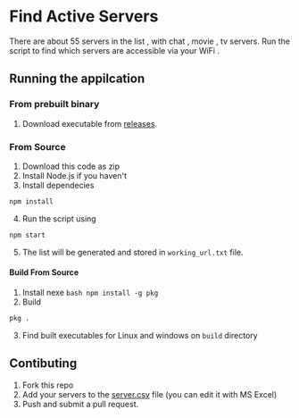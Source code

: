 # Find Active Servers

There are about 55 servers in the list , with chat , movie , tv servers. Run the script to find which servers are accessible via your WiFi .

## Running the appilcation
### From prebuilt binary
1. Download executable from [releases](https://github.com/Faysal-star/ISP_server/releases).
### From Source
1. Download this code as zip
2. Install Node.js if you haven't
3. Install dependecies 
```bash
npm install
```
4. Run the script using 
```bash
npm start
```
5. The list will be generated and stored in `working_url.txt` file.
#### Build From Source
1. Install nexe ```bash npm install -g pkg```
2. Build 
```bash
pkg .
```
3. Find built executables for Linux and windows on `build` directory
## Contibuting
1. Fork this repo
2. Add your servers to the [server.csv](./servers.csv) file (you can edit it with MS Excel)
3. Push and submit a pull request.

